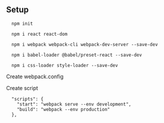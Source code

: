 ## Setup
```
  npm init

  npm i react react-dom

  npm i webpack webpack-cli webpack-dev-server --save-dev

  npm i babel-loader @babel/preset-react --save-dev
  
  npm i css-loader style-loader --save-dev
```
Create webpack.config


Create script
```
  "scripts": {
    "start": "webpack serve --env development",
    "build": "webpack --env production"
  },
```
